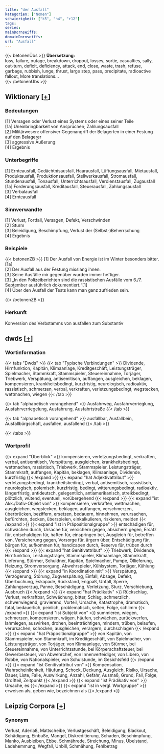 ```yaml
---
title: "der Ausfall"
kategorien: ["Nomen"]
schwierigkeit: ["k5", "h4", "r12"]
tags:
series:
mainDornseiffs:
domainDornseiffs:
url: "Ausfall"
---
```


{{< betonenÜbs >}}
**Übersetzung:**  
loss, failure, outage, breakdown, dropout, losses, sortie, casualties, sally, out-turn, deficit, deficiency, attack, end, close, waste, trash, refuse, garbage, rubbish, lunge, thrust, large step, pass, precipitate, radioactive fallout, More translations...  
{{< /betonenÜbs >}}

## Wiktionary [[+](https://de.wiktionary.org/wiki/Ausfall)]

### Bedeutungen
[1] Versagen oder Verlust eines Systems oder eines seiner Teile  
[1a] Uneinbringbarkeit von Ansprüchen; Zahlungsausfall  
[2] Militärwesen: offensiver Gegenangriff der Belagerten in einer Festung auf den Belagerer  
[3] aggressive Äußerung  
[4] Ergebnis  

### Unterbegriffe
[1] Ernteausfall, Gedächtnisausfall, Haarausfall, Lüftungsausfall, Mietausfall, Produktausfall, Produktionsausfall, Stellwerkausfall, Stromausfall, Stundenausfall, Tonausfall, Unterrichtsausfall, Verdienstausfall, Zugausfall  
[1a] Forderungsausfall, Kreditausfall, Steuerausfall, Zahlungsausfall  
[3] Verbalausfall  
[4] Ernteausfall  

### Sinnverwandte
[1] Verlust, Fortfall, Versagen, Defekt, Verschwinden  
[2] Sturm  
[3] Beleidigung, Beschimpfung, Verlust der (Selbst-)Beherrschung  
[4] Ergebnis  

### Beispiele
{{< betonenZB >}}
[1] Der Ausfall von Energie ist im Winter besonders bitter.  
[1a]  
[2] Der Ausfall aus der Festung misslang ihnen.  
[3] Seine Ausfälle mir gegenüber wurden immer heftiger.  
[3] „In den Polizeiberichten sind die rassistischen Ausfälle vom 6./7. September ausführlich dokumentiert.“[1]  
[4] Über den Ausfall der Tests kann man ganz zufrieden sein.  

{{< /betonenZB >}}
### Herkunft
Konversion des Verbstamms von ausfallen zum Substantiv  



## dwds [[+](https://www.dwds.de/wb/Ausfall)]

### Wortinformation
{{< tabs "Dwds" >}}
{{< tab "Typische Verbindungen" >}}
Dividende, Hirnfunktion, Kapitän, Klimaanlage, Kreditgeschäft, Leistungsträger, Spielmacher, Stammkraft, Stammspieler, Steuereinnahme, Torjäger, Triebwerk, Verspätung, antisemitisch, auffangen, ausgleichen, beklagen, kompensieren, krankheitsbedingt, kurzfristig, neurologisch, radioaktiv, rassistisch, schmerzen, verbal, verkraften, verletzungsbedingt, wegstecken, wettmachen, wiegen
{{< /tab >}}

{{< tab "alphabetisch vorangehend" >}}
Ausfahrweg, Ausfahrverrieglung, Ausfahrverriegelung, Ausfahrung, Ausfahrtstraße
{{< /tab >}}

{{< tab "alphabetisch vorangehend" >}}
ausfällbar, Ausfallbein, Ausfallbürgschaft, ausfallen, ausfallend
{{< /tab >}}

{{< /tabs >}}

### Wortprofil
{{< expand "Überblick" >}} kompensieren, verletzungsbedingt, verkraften, verbal, antisemitisch, Verspätung, ausgleichen, krankheitsbedingt, wettmachen, rassistisch, Triebwerk, Stammspieler, Leistungsträger, Stammkraft, auffangen, Kapitän, beklagen, Klimaanlage, Dividende, kurzfristig {{< /expand >}}
{{< expand "hat Adjektivattribut" >}} verletzungsbedingt, krankheitsbedingt, verbal, antisemitisch, rassistisch, neurologisch, polemisch, kurzfristig, bedingt, witterungsbedingt, radioaktiv, längerfristig, antideutsch, gelegentlich, antiamerikanisch, streikbedingt, plötzlich, wütend, eventuell, vorübergehend {{< /expand >}}
{{< expand "ist Akk./Dativ-Objekt von" >}} kompensieren, verkraften, wettmachen, ausgleichen, wegstecken, beklagen, auffangen, verschmerzen, überbrücken, beziffern, ersetzen, bedauern, hinnehmen, verursachen, befürchten, decken, überspielen, einkalkulieren, riskieren, melden {{< /expand >}}
{{< expand "ist in Präpositionalgruppe" >}} entschädigen für, schwächen durch, Ursache für, versichern gegen, absichern gegen, Ersatz für, entschuldigen für, haften für, einspringen bei, Ausgleich für, betreffen von, Versicherung gegen, Vorsorge für, ärgern über, Entschädigung für, bürgen für, aufkommen für, handicapen durch, Reserve für, trüben durch {{< /expand >}}
{{< expand "hat Genitivattribut" >}} Triebwerk, Dividende, Hirnfunktion, Leistungsträger, Stammspieler, Klimaanlage, Stammkraft, Lieferung, Stürmer, Schuldner, Kapitän, Spielmacher, Pumpe, Öllieferung, Heizung, Stromversorgung, Abwehrspieler, Kühlsystem, Torjäger, Kühlung {{< /expand >}}
{{< expand "in Koordination mit" >}} Verspätung, Verzögerung, Störung, Zugverspätung, Einfall, Absage, Defekt, Überbuchung, Eskapade, Rückstand, Engpaß, Unfall, Sperre, Zahlungsverzug, Panne, Beschädigung, Verletzung, Sturz, Verschiebung, Ausbruch {{< /expand >}}
{{< expand "hat Prädikativ" >}} Rückschlag, Verlust, verkraftbar, Schwächung, bitter, Schlag, schmerzlich, schwerwiegend, gravierend, Vorteil, Ursache, Katastrophe, dramatisch, fatal, bedauerlich, peinlich, problematisch, selten, Folge, schlimm {{< /expand >}}
{{< expand "ist Subjekt von" >}} summieren, wiegen, schmerzen, kompensieren, wägen, häufen, schwächen, zurückwerfen, lahmlegen, auswirken, drohen, beeinträchtigen, mindern, trüben, belaufen, verursachen, schocken, ausgleichen, verärgern, durchschlagen {{< /expand >}}
{{< expand "hat Präpositionalgruppe" >}} von Kapitän, von Stammspieler, von Stammkraft, im Kreditgeschäft, von Spielmacher, von Leistungsträger, von Torjäger, von Klimaanlage, von Stürmer, bei Steuereinnahme, von Unterrichtsstunde, bei Körperschaftsteuer, bei Gewerbesteuer, von Abwehrchef, von Innenverteidiger, von Libero, von Robbe, von Nationalspieler, von Schulstunde, im Gesichtsfeld {{< /expand >}}
{{< expand "ist Genitivattribut von" >}} Kompensation, Wahrscheinlichkeit, Häufung, Schock, Deckung, Ausgleich, Risiko, Ursache, Dauer, Liste, Falle, Auswirkung, Anzahl, Gefahr, Ausmaß, Grund, Fall, Folge, Großteil, Zeitpunkt {{< /expand >}}
{{< expand "ist Prädikativ von" >}} Ursache, es {{< /expand >}}
{{< expand "ist in vergl. Wortgruppe" >}} erweisen als, geben wie, bezeichnen als {{< /expand >}}

## Leipzig Corpora [[+](https://corpora.uni-leipzig.de/en/res?word=Ausfall&corpusId=deu_newscrawl-public_2018)]


### Synonym
Verlust, Aderlaß, Mattscheibe, Verlustgeschäft, Beleidigung, Blackout, Schädigung, Einbuße, Mangel, Diskreditierung, Schaden, Beschimpfung, Manko, Ausbleiben, Ebbe, Schmährede, Streichung, Minus, Übelstand, Ladehemmung, Wegfall, Unbill, Schmähung, Fehlbetrag

